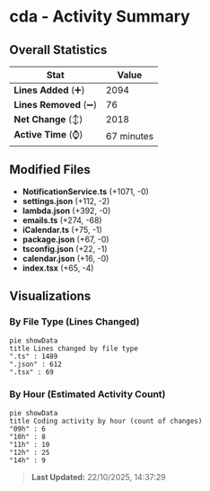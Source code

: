 # cda - Activity Summary 

## Overall Statistics

| Stat                   | Value                                                             |
| ---------------------- | ----------------------------------------------------------------- |
| **Lines Added** (➕)   | 2094                                          |
| **Lines Removed** (➖) | 76                                        |
| **Net Change** (↕)    | 2018                |
| **Active Time** (⌚)   | 67 minutes |


## Modified Files
- **NotificationService.ts** (+1071, -0)
- **settings.json** (+112, -2)
- **lambda.json** (+392, -0)
- **emails.ts** (+274, -68)
- **iCalendar.ts** (+75, -1)
- **package.json** (+67, -0)
- **tsconfig.json** (+22, -1)
- **calendar.json** (+16, -0)
- **index.tsx** (+65, -4)

## Visualizations

### By File Type (Lines Changed)

```mermaid
pie showData
title Lines changed by file type
".ts" : 1489
".json" : 612
".tsx" : 69
```

### By Hour (Estimated Activity Count)

```mermaid
pie showData
title Coding activity by hour (count of changes)
"09h" : 6
"10h" : 8
"11h" : 10
"12h" : 25
"14h" : 9
```


> **Last Updated:** 22/10/2025, 14:37:29